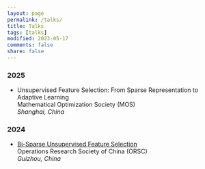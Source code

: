 ```yaml
---
layout: page
permalink: /talks/
title: Talks
tags: [talks]
modified: 2023-05-17 
comments: false
share: false
---
```





### 2025

* Unsupervised Feature Selection: From Sparse Representation to Adaptive Learning <br>
Mathematical Optimization Society (MOS) <br>
<i>Shanghai, China</i><br>


### 2024

* <a href="../talks/2024-ORSC.pdf" class="textlink" target="_blank"> Bi-Sparse Unsupervised Feature Selection </a> <br>
Operations Research Society of China (ORSC) <br>
<i>Guizhou, China</i><br>

